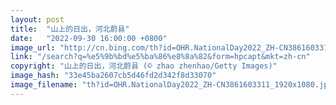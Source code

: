 ```yaml
---
layout: post
title:  "山上的日出，河北蔚县"
date:   "2022-09-30 16:00:00 +0800"
image_url: "http://cn.bing.com/th?id=OHR.NationalDay2022_ZH-CN3861603311_1920x1080.jpg&rf=LaDigue_1920x1080.jpg&pid=hp"
link: "/search?q=%e5%9b%bd%e5%ba%86%e8%8a%82&form=hpcapt&mkt=zh-cn"
copyright: "山上的日出，河北蔚县 (© zhao zhenhao/Getty Images)"
image_hash: "33e45ba2607cb5d46fd2d342f8d33070"
image_filename: "th?id=OHR.NationalDay2022_ZH-CN3861603311_1920x1080.jpg&rf=LaDigue_1920x1080.jpg&pid=hp"
---
```

